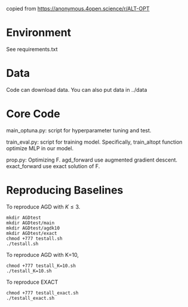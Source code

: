 copied from https://anonymous.4open.science/r/ALT-OPT

# Environment

See requirements.txt

# Data

Code can download data. You can also put data in ../data

# Core Code 

main_optuna.py: script for hyperparameter tuning and test.

train_eval.py: script for training model. Specifically, train_altopt function optimize MLP in our model.

prop.py: Optimizing F. agd_forward use augmented gradient descent. exact_forward use exact solution of F.


# Reproducing Baselines
To reproduce AGD with $K\le 3$.
```
mkdir AGDtest
mkdir AGDtest/main
mkdir AGDtest/agdk10
mkdir AGDtest/exact
chmod +777 testall.sh
./testall.sh
```

To reproduce AGD with K=10,
```
chmod +777 testall_K=10.sh
./testall_K=10.sh
```

To reproduce EXACT
```
chmod +777 testall_exact.sh
./testall_exact.sh
```

